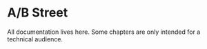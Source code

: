 # A/B Street

All documentation lives here. Some chapters are only intended for a technical
audience.
